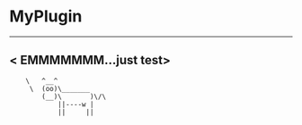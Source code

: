 # MyPlugin

 _____________________
< EMMMMMMM...just test>
 ---------------------
        \   ^__^
         \  (oo)\_______
            (__)\       )\/\
                ||----w |
                ||     ||